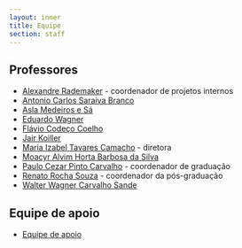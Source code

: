 ```yaml
---
layout: inner
title: Equipe
section: staff
---
```


## Professores

- [Alexandre Rademaker](/people/alexandre.rademaker.html) - coordenador de projetos internos
- [Antonio Carlos Saraiva Branco](/people/antonio.branco.html)
- [Asla Medeiros e Sá](/people/asla.sa.html)
- [Eduardo Wagner](/people/eduardo.wagner.html)
- [Flávio Codeço Coelho](/people/flavio.coelho.html)
- [Jair Koiller](/people/jair.koiller.html)
- [Maria Izabel Tavares Camacho](/people/maria.camacho.html) - diretora
- [Moacyr Alvim Horta Barbosa da Silva](/people/moacyr.silva.html)
- [Paulo Cezar Pinto Carvalho](/people/paulo.carvalho.html) - coordenador de graduação
- [Renato Rocha Souza](/people/renato.souza.html) - coordenador da pós-graduação
- [Walter Wagner Carvalho Sande](/people/walter.sande.html)


## Equipe de apoio

- [Equipe de apoio](equipe-apoio.html)
